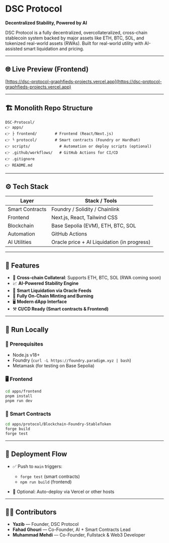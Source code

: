 # DSC Protocol

**Decentralized Stability, Powered by AI**

DSC Protocol is a fully decentralized, overcollateralized, cross-chain stablecoin system backed by major assets like ETH, BTC, SOL, and tokenized real-world assets (RWAs). Built for real-world utility with AI-assisted smart liquidation and pricing.

---

## 🌐 Live Preview (Frontend)

[https://dsc-protocol-graphfieds-projects.vercel.app](https://dsc-protocol-graphfieds-projects.vercel.app)

---

## 🏗️ Monolith Repo Structure

```
DSC-Protocol/
👉️ apps/
👉️ ├ frontend/        # Frontend (React/Next.js)
👉️ └ protocol/        # Smart contracts (Foundry or Hardhat)
👉️ scripts/             # Automation or deploy scripts (optional)
👉️ .github/workflows/   # GitHub Actions for CI/CD
👉️ .gitignore
👉️ README.md
```

---

## ⚙️ Tech Stack

| Layer           | Stack / Tools                               |
| --------------- | ------------------------------------------- |
| Smart Contracts | Foundry / Solidity / Chainlink              |
| Frontend        | Next.js, React, Tailwind CSS                |
| Blockchain      | Base Sepolia (EVM), ETH, BTC, SOL           |
| Automation      | GitHub Actions                              |
| AI Utilities    | Oracle price + AI Liquidation (in progress) |

---

## 🚀 Features

* 🔗 **Cross-chain Collateral**: Supports ETH, BTC, SOL (RWA coming soon)
* 📈 **AI-Powered Stability Engine**
* 🧠 **Smart Liquidation via Oracle Feeds**
* 🔐 **Fully On-Chain Minting and Burning**
* 🖥️ **Modern dApp Interface**
* ⚒️ **CI/CD Ready (Smart contracts & Frontend)**

---

## 🧪 Run Locally

### 🔧 Prerequisites

* Node.js v18+
* Foundry (`curl -L https://foundry.paradigm.xyz | bash`)
* Metamask (for testing on Base Sepolia)

### 🖥️ Frontend

```bash
cd apps/frontend
pnpm install
pnpm run dev
```

### 🔐 Smart Contracts

```bash
cd apps/protocol/Blockchain-Foundry-StableToken
forge build
forge test
```

---

## 🌉 Deployment Flow

* ✅ Push to `main` triggers:

  * `forge test` (smart contracts)
  * `npm run build` (frontend)
* 🎯 Optional: Auto-deploy via Vercel or other hosts

---

## 👨‍💻 Contributors

* **Yazib** — Founder, DSC Protocol
* **Fahad Ghouri** — Co-Founder, AI + Smart Contracts Lead
* **Muhammad Mehdi** — Co-Founder, Fullstack & Web3 Developer
<!-- 
---

## 🏆 Built for

**[Base APAC Hackathon 2024](https://base.org/hackathons)**
*Competing in the Real-World Utility + AI track.*

--- -->
<!-- 
## 📜 License

© 2024 DSC Protocol. All rights reserved. Licensed under custom or commercial terms. Contact the team for usage or partnership.

---

> For inquiries, reach out via [Pakverse](https://www.linkedin.com/company/pakverse) -->
